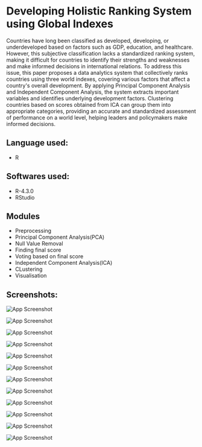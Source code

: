 
# Developing Holistic Ranking System using Global Indexes


Countries have long been classified as developed, developing, or underdeveloped based on factors such as GDP, education, and healthcare. However, this subjective classification lacks a standardized ranking system, making it difficult for countries to identify their strengths and weaknesses and make informed decisions in international relations. To address this issue, this paper proposes a data analytics system that collectively ranks countries using three world indexes, covering various factors that affect a country's overall development. By applying Principal Component Analysis and Independent Component Analysis, the system extracts important variables and identifies underlying development factors. Clustering countries based on scores obtained from ICA can group them into appropriate categories, providing an accurate and standardized assessment of performance on a world level, helping leaders and policymakers make informed decisions.
## Language used:
- R
## Softwares used:
- R-4.3.0
- RStudio
## Modules
- Preprocessing
- Principal Component Analysis(PCA)
- Null Value Removal
- Finding final score
- Voting based on final score
- Independent Component Analysis(ICA)
- CLustering
- Visualisation
## Screenshots:

![App Screenshot](https://user-images.githubusercontent.com/109888029/236098930-7eeca7a8-4536-49d8-89ba-50ad7c834067.png)

![App Screenshot](https://user-images.githubusercontent.com/109888029/236098947-7ca9ec8e-6792-4ba1-8a48-e95645df9a52.png)

![App Screenshot](https://user-images.githubusercontent.com/109888029/236098950-48839218-1ea8-4089-975f-f624bbce4e43.png)

![App Screenshot](https://user-images.githubusercontent.com/109888029/236098944-a6e46801-8d68-4a9c-bf53-5c0d885b534e.png)

![App Screenshot](https://user-images.githubusercontent.com/109888029/236098938-af58b1f1-1c9a-40d8-823a-c3f33685911e.png)

![App Screenshot](https://user-images.githubusercontent.com/109888029/236098933-4420f99f-dedb-466c-98ae-978cea9fd101.png)

![App Screenshot](https://user-images.githubusercontent.com/109888029/236098932-b3a8c564-dc27-4d0d-b61d-d6fc547f79f5.png)

![App Screenshot](https://user-images.githubusercontent.com/109888029/236098927-5096b43b-553d-412c-b6a7-58eb29ff63b0.png)

![App Screenshot](https://user-images.githubusercontent.com/109888029/236098926-48620cc4-b5be-49d0-9415-5318e037d2ac.png)

![App Screenshot](https://user-images.githubusercontent.com/109888029/236098919-9054f3df-c0b1-4b13-82c2-0c465736bb15.png)

![App Screenshot](https://user-images.githubusercontent.com/109888029/236098917-05410c35-948f-4495-9cda-34bd3c97d4b1.png)

![App Screenshot](https://user-images.githubusercontent.com/109888029/236098909-02eb7a44-8a5f-41c2-80e1-e7d3986b6a21.png)

